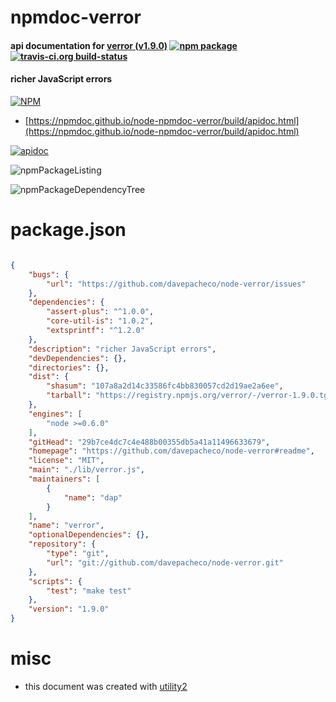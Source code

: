 # npmdoc-verror

#### api documentation for  [verror (v1.9.0)](https://github.com/davepacheco/node-verror#readme)  [![npm package](https://img.shields.io/npm/v/npmdoc-verror.svg?style=flat-square)](https://www.npmjs.org/package/npmdoc-verror) [![travis-ci.org build-status](https://api.travis-ci.org/npmdoc/node-npmdoc-verror.svg)](https://travis-ci.org/npmdoc/node-npmdoc-verror)

#### richer JavaScript errors

[![NPM](https://nodei.co/npm/verror.png?downloads=true&downloadRank=true&stars=true)](https://www.npmjs.com/package/verror)

- [https://npmdoc.github.io/node-npmdoc-verror/build/apidoc.html](https://npmdoc.github.io/node-npmdoc-verror/build/apidoc.html)

[![apidoc](https://npmdoc.github.io/node-npmdoc-verror/build/screenCapture.buildCi.browser.%252Ftmp%252Fbuild%252Fapidoc.html.png)](https://npmdoc.github.io/node-npmdoc-verror/build/apidoc.html)

![npmPackageListing](https://npmdoc.github.io/node-npmdoc-verror/build/screenCapture.npmPackageListing.svg)

![npmPackageDependencyTree](https://npmdoc.github.io/node-npmdoc-verror/build/screenCapture.npmPackageDependencyTree.svg)



# package.json

```json

{
    "bugs": {
        "url": "https://github.com/davepacheco/node-verror/issues"
    },
    "dependencies": {
        "assert-plus": "^1.0.0",
        "core-util-is": "1.0.2",
        "extsprintf": "^1.2.0"
    },
    "description": "richer JavaScript errors",
    "devDependencies": {},
    "directories": {},
    "dist": {
        "shasum": "107a8a2d14c33586fc4bb830057cd2d19ae2a6ee",
        "tarball": "https://registry.npmjs.org/verror/-/verror-1.9.0.tgz"
    },
    "engines": [
        "node >=0.6.0"
    ],
    "gitHead": "29b7ce4dc7c4e488b00355db5a41a11496633679",
    "homepage": "https://github.com/davepacheco/node-verror#readme",
    "license": "MIT",
    "main": "./lib/verror.js",
    "maintainers": [
        {
            "name": "dap"
        }
    ],
    "name": "verror",
    "optionalDependencies": {},
    "repository": {
        "type": "git",
        "url": "git://github.com/davepacheco/node-verror.git"
    },
    "scripts": {
        "test": "make test"
    },
    "version": "1.9.0"
}
```



# misc
- this document was created with [utility2](https://github.com/kaizhu256/node-utility2)
